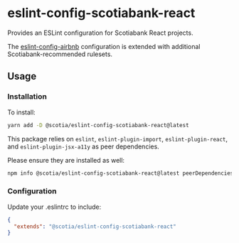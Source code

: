 # eslint-config-scotiabank-react
Provides an ESLint configuration for Scotiabank React projects.

The [eslint-config-airbnb](https://github.com/airbnb/javascript/tree/master/packages/eslint-config-airbnb) configuration is extended with additional Scotiabank-recommended rulesets.

## Usage

### Installation
To install:
```bash
yarn add -D @scotia/eslint-config-scotiabank-react@latest
```

This package relies on `eslint`, `eslint-plugin-import`, `eslint-plugin-react`, and `eslint-plugin-jsx-a11y` as peer dependencies.

Please ensure they are installed as well:
```bash
npm info @scotia/eslint-config-scotiabank-react@latest peerDependencies
```

### Configuration
Update your .eslintrc to include:
```json
{
  "extends": "@scotia/eslint-config-scotiabank-react"
}
```
